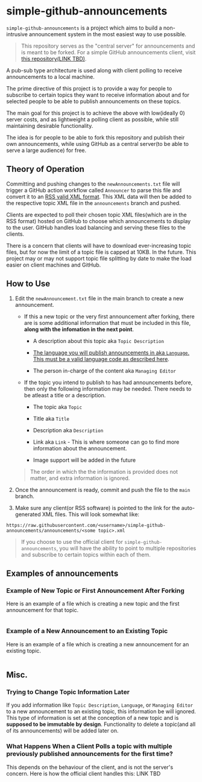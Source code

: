 # simple-github-announcements

`simple-github-announcements` is a project which aims to build a non-intrusive announcement system in the most easiest way to use possible.

> This repository serves as the "central server" for announcements and is meant to be forked. For a simple GitHub announcements client, visit [this repository(LINK TBD)]().  

A pub-sub type architecture is used along with client polling to receive announcements to a local machine.

The prime directive of this project is to provide a way for people to subscribe to certain topics they want to receive information about and for selected people to be able to publish announcements on these topics.

The main goal for this project is to achieve the above with low(ideally 0) server costs, and as lightweight a polling client as possible, while still maintaining desirable functionality.

The idea is for people to be able to fork this repository and publish their own announcements, while using GitHub as a central server(to be able to serve a large audience) for free.

## Theory of Operation

Committing and pushing changes to the `newAnnouncements.txt` file will trigger a GitHub action workflow called `Announcer` to parse this file and convert it to an [RSS valid XML format](https://www.rssboard.org/rss-specification). This XML data will then be added to the respective topic XML file in the `announcements` branch and pushed.

Clients are expected to poll their chosen topic XML files(which are in the RSS format) hosted on GitHub to choose which announcements to display to the user. GitHub handles load balancing and serving these files to the clients.

There is a concern that clients will have to download ever-increasing topic files, but for now the limit of a topic file is capped at 10KB. In the future. This project may or may not support topic file splitting by date to make the load easier on client machines and GitHub.

## How to Use

1. Edit the `newAnnouncement.txt` file in the main branch to create a new announcement.

   * If this a new topic or the very first announcement after forking, there are is some additional information that must be included in this file, **along with the infomation in the next point**.

     * A description about this topic aka `Topic Description`

     * [The language you will publish announcements in aka `Language`. This must be a valid language code as described here](https://www.rssboard.org/rss-language-codes).

     * The person in-charge of the content aka `Managing Editor`

   * If the topic you intend to publish to has had announcements before, then only the following information may be needed. There needs to be atleast a title or a description.

     * The topic aka `Topic`

     * Title aka `Title`

     * Description aka `Description`

     * Link aka `Link` - This is where someone can go to find more information about the announcement.

     * Image support will be added in the future

    > The order in which the the information is provided does not matter, and extra information is ignored.

2. Once the announcement is ready, commit and push the file to the `main` branch.

3. Make sure any client(or RSS software) is pointed to the link for the auto-generated XML files. This will look somewhat like:
 

```
https://raw.githubusercontent.com/<username>/simple-github-announcements/announcements/<some topic>.xml
```

> If you choose to use the official client for `simple-github-announcements`, you will have the ability to point to multiple repositories and subscribe to certain topics within each of them.

## Examples of announcements

### Example of New Topic or First Announcement After Forking

Here is an example of a file which is creating a new topic and the first announcement for that topic.

```
```

### Example of a New Announcement to an Existing Topic

Here is an example of a file which is creating a new announcement for an existing topic.

```

```

## Misc.

### Trying to Change Topic Information Later

If you add information like `Topic Description`, `Language`, or `Managing Editor` to a new announcement to an existing topic, this information be will ignored. This type of information is set at the conception of a new topic and is **supposed to be immutable by design**. Functionality to delete a topic(and all of its announcements) will be added later on.

### What Happens When a Client Polls a topic with multiple previously published announcements for the first time?

This depends on the behaviour of the client, and is not the server's concern. Here is how the official client handles this: LINK TBD